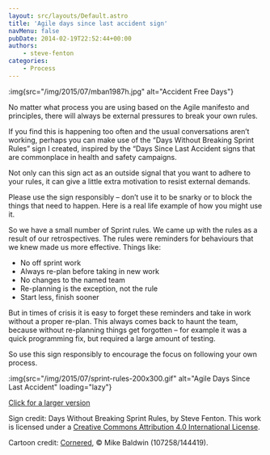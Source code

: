 ```yaml
---
layout: src/layouts/Default.astro
title: 'Agile days since last accident sign'
navMenu: false
pubDate: 2014-02-19T22:52:44+00:00
authors:
    - steve-fenton
categories:
    - Process
---
```


:img{src="/img/2015/07/mban1987h.jpg" alt="Accident Free Days"}

No matter what process you are using based on the Agile manifesto and principles, there will always be external pressures to break your own rules.

If you find this is happening too often and the usual conversations aren’t working, perhaps you can make use of the “Days Without Breaking Sprint Rules” sign I created, inspired by the “Days Since Last Accident signs that are commonplace in health and safety campaigns.

Not only can this sign act as an outside signal that you want to adhere to your rules, it can give a little extra motivation to resist external demands.

Please use the sign responsibly – don’t use it to be snarky or to block the things that need to happen. Here is a real life example of how you might use it.

So we have a small number of Sprint rules. We came up with the rules as a result of our retrospectives. The rules were reminders for behaviours that we knew made us more effective. Things like:

- No off sprint work
- Always re-plan before taking in new work
- No changes to the named team
- Re-planning is the exception, not the rule
- Start less, finish sooner

But in times of crisis it is easy to forget these reminders and take in work without a proper re-plan. This always comes back to haunt the team, because without re-planning things get forgotten – for example it was a quick programming fix, but required a large amount of testing.

So use this sign responsibly to encourage the focus on following your own process.

:img{src="/img/2015/07/sprint-rules-200x300.gif" alt="Agile Days Since Last Accident" loading="lazy"}

[Click for a larger version](/img/2015/07/sprint-rules-200x300.gif)

Sign credit: Days Without Breaking Sprint Rules, by Steve Fenton. This work is licensed under a [Creative Commons Attribution 4.0 International License](http://creativecommons.org/licenses/by/4.0/deed.en_US).

Cartoon credit: [Cornered](http://cornered.co.nr/), © Mike Baldwin (107258/144419).
